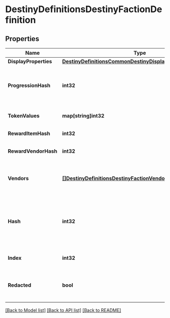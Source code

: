 # DestinyDefinitionsDestinyFactionDefinition

## Properties
Name | Type | Description | Notes
------------ | ------------- | ------------- | -------------
**DisplayProperties** | [**DestinyDefinitionsCommonDestinyDisplayPropertiesDefinition**](Destiny.Definitions.Common.DestinyDisplayPropertiesDefinition.md) |  | [optional] 
**ProgressionHash** | **int32** | The hash identifier for the DestinyProgressionDefinition that indicates the character&#39;s relationship with this faction in terms of experience and levels. | [optional] 
**TokenValues** | **map[string]int32** | The faction token item hashes, and their respective progression values. | [optional] 
**RewardItemHash** | **int32** | The faction reward item hash, usually an engram. | [optional] 
**RewardVendorHash** | **int32** | The faction reward vendor hash, used for faction engram previews. | [optional] 
**Vendors** | [**[]DestinyDefinitionsDestinyFactionVendorDefinition**](Destiny.Definitions.DestinyFactionVendorDefinition.md) | List of vendors that are associated with this faction. The last vendor that passes the unlock flag checks is the one that should be shown. | [optional] 
**Hash** | **int32** | The unique identifier for this entity. Guaranteed to be unique for the type of entity, but not globally.  When entities refer to each other in Destiny content, it is this hash that they are referring to. | [optional] 
**Index** | **int32** | The index of the entity as it was found in the investment tables. | [optional] 
**Redacted** | **bool** | If this is true, then there is an entity with this identifier/type combination, but BNet is not yet allowed to show it. Sorry! | [optional] 

[[Back to Model list]](../README.md#documentation-for-models) [[Back to API list]](../README.md#documentation-for-api-endpoints) [[Back to README]](../README.md)


